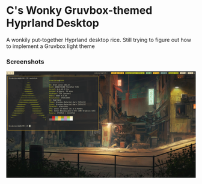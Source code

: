# C's Wonky Gruvbox-themed Hyprland Desktop

A wonkily put-together Hyprland desktop rice. Still trying to figure out how to implement a Gruvbox light theme


### Screenshots
![Desktop](screenshots/current-hyprland.png)
